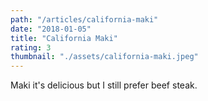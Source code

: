 ```yaml
---
path: "/articles/california-maki"
date: "2018-01-05"
title: "California Maki"
rating: 3
thumbnail: "./assets/california-maki.jpeg"
---
```


Maki it's delicious but I still prefer beef steak.

